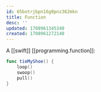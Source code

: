 ```yaml
---
id: 65botrjbpn16g0pnz362mkn
title: Function
desc: ''
updated: 1708961345340
created: 1708961272140
---
```


A [[swift]] [[programming.function]]:

```swift
func tieMyShoe() {
    loop()
    swoop()
    pull()
}
```